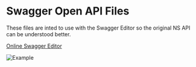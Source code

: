 # Swagger Open API Files

These files are inted to use with the Swagger Editor so the original NS API can be understood better.

[Online Swagger Editor](https://editor.swagger.io/)

![Example](https://i.imgur.com/bytE0NP.jpg)